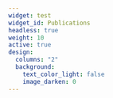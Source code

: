 ```yaml
---
widget: test
widget_id: Publications
headless: true
weight: 10
active: true
design:
  columns: "2"
  background:
    text_color_light: false
    image_darken: 0
---
```

